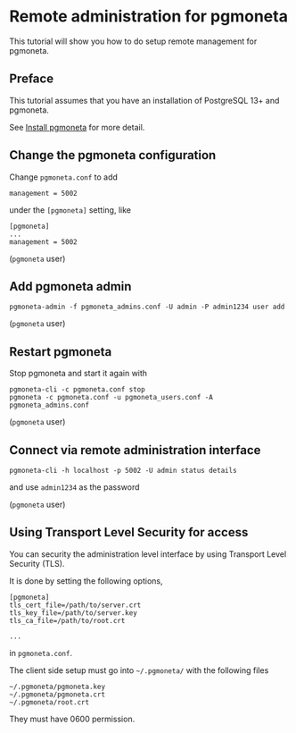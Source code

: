 # Remote administration for pgmoneta

This tutorial will show you how to do setup remote management for pgmoneta.

## Preface

This tutorial assumes that you have an installation of PostgreSQL 13+ and pgmoneta.

See [Install pgmoneta](https://github.com/pgmoneta/pgmoneta/blob/main/doc/tutorial/01_install.md)
for more detail.

## Change the pgmoneta configuration

Change `pgmoneta.conf` to add

```
management = 5002
```

under the `[pgmoneta]` setting, like

```
[pgmoneta]
...
management = 5002
```

(`pgmoneta` user)

## Add pgmoneta admin

```
pgmoneta-admin -f pgmoneta_admins.conf -U admin -P admin1234 user add
```

(`pgmoneta` user)

## Restart pgmoneta

Stop pgmoneta and start it again with

```
pgmoneta-cli -c pgmoneta.conf stop
pgmoneta -c pgmoneta.conf -u pgmoneta_users.conf -A pgmoneta_admins.conf
```

(`pgmoneta` user)

## Connect via remote administration interface

```
pgmoneta-cli -h localhost -p 5002 -U admin status details
```

and use `admin1234` as the password

(`pgmoneta` user)

## Using Transport Level Security for access

You can security the administration level interface by using Transport Level Security (TLS).

It is done by setting the following options,

```
[pgmoneta]
tls_cert_file=/path/to/server.crt
tls_key_file=/path/to/server.key
tls_ca_file=/path/to/root.crt

...
```

in `pgmoneta.conf`.

The client side setup must go into `~/.pgmoneta/` with the following files

```
~/.pgmoneta/pgmoneta.key
~/.pgmoneta/pgmoneta.crt
~/.pgmoneta/root.crt
```

They must have 0600 permission.
